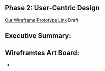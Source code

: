 ## Phase 2: User-Centric Design

[Our Wireframe|Prototype Link](https://xd.adobe.com/view/ceb98465-76ee-499e-91b5-50ee09582c67-9bea/) Draft

## Executive Summary:

## Wireframtes Art Board:

  *       

